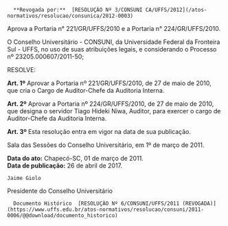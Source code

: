       **Revogada por:**  [RESOLUÇÃO Nº 3/CONSUNI CA/UFFS/2012](/atos-normativos/resolucao/consunica/2012-0003) 

   Aprova a Portaria n° 221/GR/UFFS/2010 e a Portaria n° 224/GR/UFFS/2010.  

O Conselho Universitário - CONSUNI, da Universidade Federal da Fronteira Sul - UFFS, no uso de suas atribuições legais, e considerando o Processo nº 23205.000607/2011-50;

 RESOLVE:

 **Art. 1º** Aprovar a Portaria nº 221/GR/UFFS/2010, de 27 de maio de 2010, que cria o Cargo de Auditor-Chefe da Auditoria Interna.

 **Art. 2º** Aprovar a Portaria nº 224/GR/UFFS/2010, de 27 de maio de 2010, que designa o servidor Tiago Hideki Niwa, Auditor, para exercer o cargo de Auditor-Chefe da Auditoria Interna.

 **Art. 3º** Esta resolução entra em vigor na data de sua publicação.

 Sala das Sessões do Conselho Universitário, em 1º de março de 2011.

  

   **Data do ato:** Chapecó-SC, 01 de março de 2011.   
 **Data de publicação:**  26 de abril de 2017. 

    Jaime Giolo   
 Presidente do Conselho Universitário 

      Documento Histórico  [RESOLUÇÃO Nº 6/CONSUNI/UFFS/2011 (REVOGADA)](https://www.uffs.edu.br/atos-normativos/resolucao/consuni/2011-0006/@@download/documento_historico)     
      